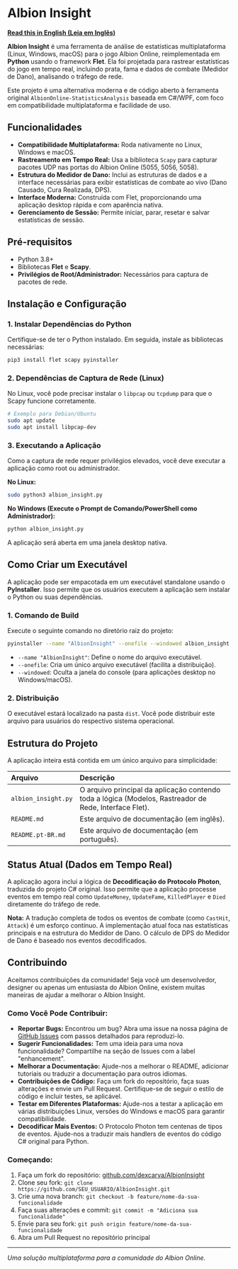 # Albion Insight

**[Read this in English (Leia em Inglês)](README.md)**

**Albion Insight** é uma ferramenta de análise de estatísticas multiplataforma (Linux, Windows, macOS) para o jogo Albion Online, reimplementada em **Python** usando o framework **Flet**. Ela foi projetada para rastrear estatísticas do jogo em tempo real, incluindo prata, fama e dados de combate (Medidor de Dano), analisando o tráfego de rede.

Este projeto é uma alternativa moderna e de código aberto à ferramenta original `AlbionOnline-StatisticsAnalysis` baseada em C#/WPF, com foco em compatibilidade multiplataforma e facilidade de uso.

## Funcionalidades

*   **Compatibilidade Multiplataforma:** Roda nativamente no Linux, Windows e macOS.
*   **Rastreamento em Tempo Real:** Usa a biblioteca `Scapy` para capturar pacotes UDP nas portas do Albion Online (5055, 5056, 5058).
*   **Estrutura do Medidor de Dano:** Inclui as estruturas de dados e a interface necessárias para exibir estatísticas de combate ao vivo (Dano Causado, Cura Realizada, DPS).
*   **Interface Moderna:** Construída com Flet, proporcionando uma aplicação desktop rápida e com aparência nativa.
*   **Gerenciamento de Sessão:** Permite iniciar, parar, resetar e salvar estatísticas de sessão.

## Pré-requisitos

*   Python 3.8+
*   Bibliotecas **Flet** e **Scapy**.
*   **Privilégios de Root/Administrador:** Necessários para captura de pacotes de rede.

## Instalação e Configuração

### 1. Instalar Dependências do Python

Certifique-se de ter o Python instalado. Em seguida, instale as bibliotecas necessárias:

```bash
pip3 install flet scapy pyinstaller
```

### 2. Dependências de Captura de Rede (Linux)

No Linux, você pode precisar instalar o `libpcap` ou `tcpdump` para que o Scapy funcione corretamente.

```bash
# Exemplo para Debian/Ubuntu
sudo apt update
sudo apt install libpcap-dev
```

### 3. Executando a Aplicação

Como a captura de rede requer privilégios elevados, você deve executar a aplicação como root ou administrador.

**No Linux:**

```bash
sudo python3 albion_insight.py
```

**No Windows (Execute o Prompt de Comando/PowerShell como Administrador):**

```bash
python albion_insight.py
```

A aplicação será aberta em uma janela desktop nativa.

## Como Criar um Executável

A aplicação pode ser empacotada em um executável standalone usando o **PyInstaller**. Isso permite que os usuários executem a aplicação sem instalar o Python ou suas dependências.

### 1. Comando de Build

Execute o seguinte comando no diretório raiz do projeto:

```bash
pyinstaller --name "AlbionInsight" --onefile --windowed albion_insight.py
```

*   `--name "AlbionInsight"`: Define o nome do arquivo executável.
*   `--onefile`: Cria um único arquivo executável (facilita a distribuição).
*   `--windowed`: Oculta a janela do console (para aplicações desktop no Windows/macOS).

### 2. Distribuição

O executável estará localizado na pasta `dist`. Você pode distribuir este arquivo para usuários do respectivo sistema operacional.

## Estrutura do Projeto

A aplicação inteira está contida em um único arquivo para simplicidade:

| Arquivo | Descrição |
| :--- | :--- |
| `albion_insight.py` | O arquivo principal da aplicação contendo toda a lógica (Modelos, Rastreador de Rede, Interface Flet). |
| `README.md` | Este arquivo de documentação (em inglês). |
| `README.pt-BR.md` | Este arquivo de documentação (em português). |

## Status Atual (Dados em Tempo Real)

A aplicação agora inclui a lógica de **Decodificação do Protocolo Photon**, traduzida do projeto C# original. Isso permite que a aplicação processe eventos em tempo real como `UpdateMoney`, `UpdateFame`, `KilledPlayer` e `Died` diretamente do tráfego de rede.

**Nota:** A tradução completa de todos os eventos de combate (como `CastHit`, `Attack`) é um esforço contínuo. A implementação atual foca nas estatísticas principais e na estrutura do Medidor de Dano. O cálculo de DPS do Medidor de Dano é baseado nos eventos decodificados.

## Contribuindo

Aceitamos contribuições da comunidade! Seja você um desenvolvedor, designer ou apenas um entusiasta do Albion Online, existem muitas maneiras de ajudar a melhorar o Albion Insight.

### Como Você Pode Contribuir:

*   **Reportar Bugs:** Encontrou um bug? Abra uma issue na nossa página de [GitHub Issues](https://github.com/dexcarva/AlbionInsight/issues) com passos detalhados para reproduzi-lo.
*   **Sugerir Funcionalidades:** Tem uma ideia para uma nova funcionalidade? Compartilhe na seção de Issues com a label "enhancement".
*   **Melhorar a Documentação:** Ajude-nos a melhorar o README, adicionar tutoriais ou traduzir a documentação para outros idiomas.
*   **Contribuições de Código:** Faça um fork do repositório, faça suas alterações e envie um Pull Request. Certifique-se de seguir o estilo de código e incluir testes, se aplicável.
*   **Testar em Diferentes Plataformas:** Ajude-nos a testar a aplicação em várias distribuições Linux, versões do Windows e macOS para garantir compatibilidade.
*   **Decodificar Mais Eventos:** O Protocolo Photon tem centenas de tipos de eventos. Ajude-nos a traduzir mais handlers de eventos do código C# original para Python.

### Começando:

1.  Faça um fork do repositório: [github.com/dexcarva/AlbionInsight](https://github.com/dexcarva/AlbionInsight)
2.  Clone seu fork: `git clone https://github.com/SEU_USUARIO/AlbionInsight.git`
3.  Crie uma nova branch: `git checkout -b feature/nome-da-sua-funcionalidade`
4.  Faça suas alterações e commit: `git commit -m "Adiciona sua funcionalidade"`
5.  Envie para seu fork: `git push origin feature/nome-da-sua-funcionalidade`
6.  Abra um Pull Request no repositório principal

---
*Uma solução multiplataforma para a comunidade do Albion Online.*

